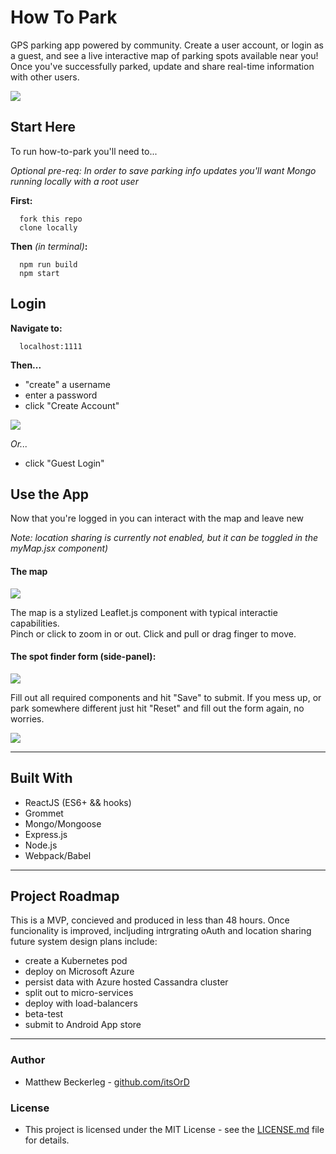 # How To Park

GPS parking app powered by community.
Create a user account, or login as a guest, and see a live interactive map of parking spots available near you!
Once you've successfully parked, update and share real-time information with other users.

![](.demoGifs/howToPark_guestLogin.gif)

## Start Here

To run how-to-park you'll need to...

*Optional pre-req:
  In order to save parking info updates you'll want Mongo running locally with a root user*

**First:**
```
  fork this repo
  clone locally
```

**Then** *(in terminal)***:**
```
  npm run build
  npm start
```


## Login

**Navigate to:**
```
  localhost:1111
```

**Then...**
 * "create" a username
 * enter a password
 * click "Create Account"
 
![](.demoGifs/howToPark_userLogin.gif)

*Or...*
  * click "Guest Login"


## Use the App

Now that you're logged in you can interact with the map and leave new 

*Note: location sharing is currently not enabled, but it can be toggled in the myMap.jsx component)*

#### The map

![](./demoGifs/howToPark_mapInteraction.gif)

The map is a stylized Leaflet.js component with typical interactie capabilities.  
Pinch or click to zoom in or out.
Click and pull or drag finger to move.

#### The spot finder form (side-panel):

![](./demoGifs/howToPark_fillOutUserForm.gif)

Fill out all required components and hit "Save" to submit.
If you mess up, or park somewhere different just hit "Reset" and fill out the form again, no worries.

![](./demoGifs/howToPark_formReset.gif)

 - - -

## Built With
 * ReactJS (ES6+ && hooks)
 * Grommet
 * Mongo/Mongoose
 * Express.js
 * Node.js
 * Webpack/Babel

 - - - 

## Project Roadmap 
This is a MVP, concieved and produced in less than 48 hours.  Once funcionality is improved, incljuding intrgrating oAuth and location sharing future system design plans include: 
 * create a Kubernetes pod
 * deploy on Microsoft Azure
 * persist data with Azure hosted Cassandra cluster
 * split out to micro-services
 * deploy with load-balancers
 * beta-test
 * submit to Android App store
 

 - - - 

### Author
 * Matthew Beckerleg - [github.com/itsOrD](github.com/itsOrD)
 
### License
 * This project is licensed under the MIT License - see the [LICENSE.md](LICENSE.md) file for details.
 
